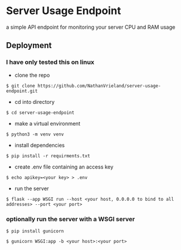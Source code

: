 # Server Usage Endpoint

a simple API endpoint for monitoring your server CPU and RAM usage

## Deployment
### I have only tested this on linux
- clone the repo

`$ git clone https://github.com/NathanVrieland/server-usage-endpoint.git`
- cd into directory

`$ cd server-usage-endpoint`
- make a virtual environment

`$ python3 -m venv venv`
- install dependencies

`$ pip install -r requirments.txt`
- create .env file containing an access key

`$ echo apikey=<your key> > .env`
- run the server

`$ flask --app WSGI run --host <your host, 0.0.0.0 to bind to all addresses> --port <your port>`

### optionally run the server with a WSGI server

`$ pip install gunicorn`

`$ gunicorn WSGI:app -b <your host>:<your port>`
